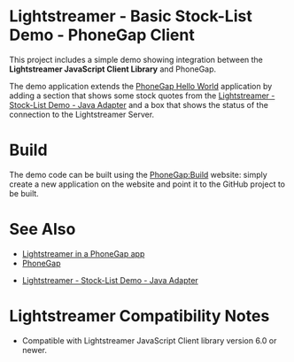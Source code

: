# Lightstreamer - Basic Stock-List Demo - PhoneGap Client #

This project includes a simple demo showing integration between the <b>Lightstreamer JavaScript Client Library</b> and PhoneGap.

<!-- START DESCRIPTION lightstreamer-example-stocklist-client-phonegap -->

The demo application extends the [PhoneGap Hello World](https://github.com/phonegap/phonegap-start) application by adding a section that shows some stock quotes from the [Lightstreamer - Stock-List Demo - Java Adapter](https://github.com/Weswit/Lightstreamer-example-Stocklist-adapter-java) and a box that shows the status of the connection to the Lightstreamer Server.

<!-- END DESCRIPTION lightstreamer-example-stocklist-client-phonegap -->

# Build #

The demo code can be built using the [PhoneGap:Build](https://build.phonegap.com/) website: simply create a new application on the website and point it to the GitHub project to be built.

# See Also #

* [Lightstreamer in a PhoneGap app](http://blog.lightstreamer.com/2012/08/lightstreamer-in-phonegap-app.html)
* [PhoneGap](http://phonegap.com/)

<!-- START RELATED_ENTRIES -->

* [Lightstreamer - Stock-List Demo - Java Adapter](https://github.com/Weswit/Lightstreamer-example-Stocklist-adapter-java)

<!-- END RELATED_ENTRIES -->

# Lightstreamer Compatibility Notes #

*  Compatible with Lightstreamer JavaScript Client library version 6.0 or newer.
